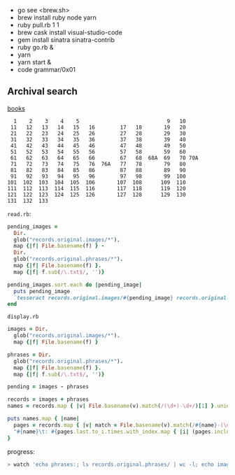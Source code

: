 * go see <brew.sh>
* brew install ruby node yarn
* ruby pull.rb 1 1
* brew cask install visual-studio-code
* gem install sinatra sinatra-contrib
* ruby go.rb &
* yarn
* yarn start &
* code grammar/0x01

## Archival search

[books](https://uscode.house.gov/table3/table3statutesatlarge.htm)

```
  1    2    3    4    5                            9   10
 11   12   13   14   15   16        17   18       19   20
 21   22   23   24   25   26        27   28       29   30
 31   32   33   34   35   36        37   38       39   40
 41   42   43   44   45   46        47   48       49   50
 51   52   53   54   55   56        57   58       59   60
 61   62   63   64   65   66        67   68  68A  69   70 70A
 71   72   73   74   75   76  76A   77   78       79   80
 81   82   83   84   85   86        87   88       89   90
 91   92   93   94   95   96        97   98       99  100
101  102  103  104  105  106       107  108      109  110
111  112  113  114  115  116       117  118      119  120
121  122  123  124  125  126       127  128      129  130
131  132  133
```

`read.rb`:

```ruby
pending_images =
  Dir.
  glob("records.original.images/*").
  map {|f| File.basename(f) } -
  Dir.
  glob("records.original.phrases/*").
  map {|f| File.basename(f) }.
  map {|f| f.sub(/\.txt$/, '')}

pending_images.sort.each do |pending_image|
  puts pending_image
  `tesseract records.original.images/#{pending_image} records.original.phrases/#{pending_image}`
end
```

`display.rb`

```ruby
images = Dir.
  glob("records.original.images/*").
  map {|f| File.basename(f) }

phrases = Dir.
  glob("records.original.phrases/*").
  map {|f| File.basename(f) }.
  map {|f| f.sub(/\.txt$/, '')}

pending = images - phrases

records = images + phrases
names = records.map { |v| File.basename(v).match(/(\d+)-\d+/)[1] }.uniq.sort

puts names.map { |name|
  pages = records.map { |v| match = File.basename(v).match(/#{name}-(\d+)/); match ? match[1] : "0" }.uniq.sort
  "#{name}\t: #{pages.last.to_i.times.with_index.map { |i| (pages.include?('%03s' % i) || pages.include?('%04s' % i)) ? 'X' : '.'}.join}\n\n"
}
```

progress:

```bash
> watch 'echo phrases:; ls records.original.phrases/ | wc -l; echo images:; ls records.original.images/ | wc -l'
```
